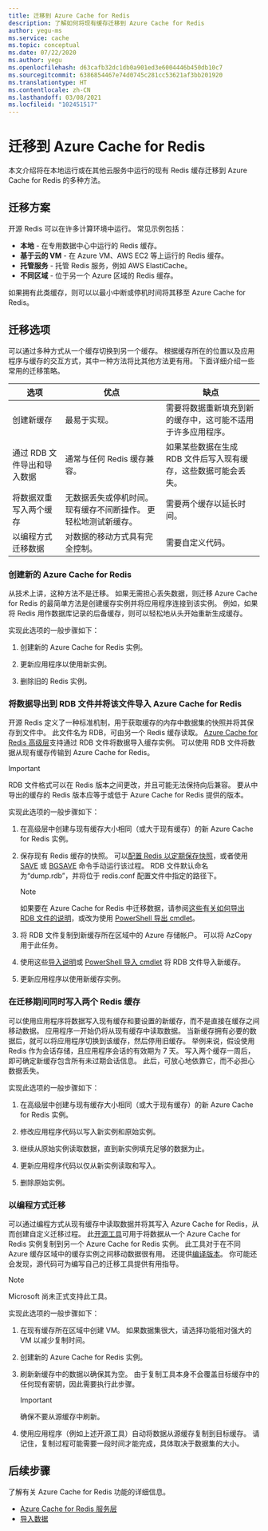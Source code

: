 ```yaml
---
title: 迁移到 Azure Cache for Redis
description: 了解如何将现有缓存迁移到 Azure Cache for Redis
author: yegu-ms
ms.service: cache
ms.topic: conceptual
ms.date: 07/22/2020
ms.author: yegu
ms.openlocfilehash: d63cafb32dc1db0a901ed3e6004446b450db10c7
ms.sourcegitcommit: 6386854467e74d0745c281cc53621af3bb201920
ms.translationtype: HT
ms.contentlocale: zh-CN
ms.lasthandoff: 03/08/2021
ms.locfileid: "102451517"
---
```

# <a name="migrate-to-azure-cache-for-redis"></a>迁移到 Azure Cache for Redis
本文介绍将在本地运行或在其他云服务中运行的现有 Redis 缓存迁移到 Azure Cache for Redis 的多种方法。

## <a name="migration-scenarios"></a>迁移方案
开源 Redis 可以在许多计算环境中运行。 常见示例包括：

- **本地** - 在专用数据中心中运行的 Redis 缓存。
- **基于云的 VM** - 在 Azure VM、AWS EC2 等上运行的 Redis 缓存。
- **托管服务** - 托管 Redis 服务，例如 AWS ElastiCache。
- **不同区域** - 位于另一个 Azure 区域的 Redis 缓存。

如果拥有此类缓存，则可以以最小中断或停机时间将其移至 Azure Cache for Redis。

## <a name="migration-options"></a>迁移选项

可以通过多种方式从一个缓存切换到另一个缓存。 根据缓存所在的位置以及应用程序与缓存的交互方式，其中一种方法将比其他方法更有用。 下面详细介绍一些常用的迁移策略。

   | 选项       | 优点 | 缺点 |
   | ------------ | ---------- | ------------- |
   | 创建新缓存 | 最易于实现。 | 需要将数据重新填充到新的缓存中，这可能不适用于许多应用程序。 |
   | 通过 RDB 文件导出和导入数据 | 通常与任何 Redis 缓存兼容。 | 如果某些数据在生成 RDB 文件后写入现有缓存，这些数据可能会丢失。 | 
   | 将数据双重写入两个缓存 | 无数据丢失或停机时间。 现有缓存不间断操作。 更轻松地测试新缓存。 | 需要两个缓存以延长时间。 | 
   | 以编程方式迁移数据 | 对数据的移动方式具有完全控制。 | 需要自定义代码。 | 

### <a name="create-a-new-azure-cache-for-redis"></a>创建新的 Azure Cache for Redis

从技术上讲，这种方法不是迁移。 如果无需担心丢失数据，则迁移 Azure Cache for Redis 的最简单方法是创建缓存实例并将应用程序连接到该实例。 例如，如果将 Redis 用作数据库记录的后备缓存，则可以轻松地从头开始重新生成缓存。

实现此选项的一般步骤如下：

1. 创建新的 Azure Cache for Redis 实例。

2. 更新应用程序以使用新实例。

3. 删除旧的 Redis 实例。

### <a name="export-data-to-an-rdb-file-and-import-it-into-azure-cache-for-redis"></a>将数据导出到 RDB 文件并将该文件导入 Azure Cache for Redis

开源 Redis 定义了一种标准机制，用于获取缓存的内存中数据集的快照并将其保存到文件中。 此文件名为 RDB，可由另一个 Redis 缓存读取。 [Azure Cache for Redis 高级层](cache-overview.md#service-tiers)支持通过 RDB 文件将数据导入缓存实例。 可以使用 RDB 文件将数据从现有缓存传输到 Azure Cache for Redis。

> [!IMPORTANT]
> RDB 文件格式可以在 Redis 版本之间更改，并且可能无法保持向后兼容。 要从中导出的缓存的 Redis 版本应等于或低于 Azure Cache for Redis 提供的版本。
>

实现此选项的一般步骤如下：

1. 在高级层中创建与现有缓存大小相同（或大于现有缓存）的新 Azure Cache for Redis 实例。

2. 保存现有 Redis 缓存的快照。 可以[配置 Redis 以定期保存快照](https://redis.io/topics/persistence)，或者使用 [SAVE](https://redis.io/commands/save) 或 [BGSAVE](https://redis.io/commands/bgsave) 命令手动运行该过程。 RDB 文件默认命名为“dump.rdb”，并将位于 redis.conf 配置文件中指定的路径下。

    > [!NOTE]
    > 如果要在 Azure Cache for Redis 中迁移数据，请参阅[这些有关如何导出 RDB 文件的说明](cache-how-to-import-export-data.md)，或改为使用 [PowerShell 导出 cmdlet](/powershell/module/azurerm.rediscache/export-azurermrediscache)。
    >

3. 将 RDB 文件复制到新缓存所在区域中的 Azure 存储帐户。 可以将 AzCopy 用于此任务。

4. 使用这些[导入说明](cache-how-to-import-export-data.md)或 [PowerShell 导入 cmdlet](/powershell/module/azurerm.rediscache/import-azurermrediscache) 将 RDB 文件导入新缓存。

5. 更新应用程序以使用新缓存实例。

### <a name="write-to-two-redis-caches-simultaneously-during-migration-period"></a>在迁移期间同时写入两个 Redis 缓存

可以使用应用程序将数据写入现有缓存和要设置的新缓存，而不是直接在缓存之间移动数据。 应用程序一开始仍将从现有缓存中读取数据。 当新缓存拥有必要的数据后，就可以将应用程序切换到该缓存，然后停用旧缓存。 举例来说，假设使用 Redis 作为会话存储，且应用程序会话的有效期为 7 天。 写入两个缓存一周后，即可确定新缓存包含所有未过期会话信息。 此后，可放心地依靠它，而不必担心数据丢失。

实现此选项的一般步骤如下：

1. 在高级层中创建与现有缓存大小相同（或大于现有缓存）的新 Azure Cache for Redis 实例。

2. 修改应用程序代码以写入新实例和原始实例。

3. 继续从原始实例读取数据，直到新实例填充足够的数据为止。

4. 更新应用程序代码以仅从新实例读取和写入。

5. 删除原始实例。

### <a name="migrate-programmatically"></a>以编程方式迁移

可以通过编程方式从现有缓存中读取数据并将其写入 Azure Cache for Redis，从而创建自定义迁移过程。 此[开源工具](https://github.com/deepakverma/redis-copy)可用于将数据从一个 Azure Cache for Redis 实例复制到另一个 Azure Cache for Redis 实例。 此工具对于在不同 Azure 缓存区域中的缓存实例之间移动数据很有用。 还提供[编译版本](https://github.com/deepakverma/redis-copy/releases/download/alpha/Release.zip)。 你可能还会发现，源代码可为编写自己的迁移工具提供有用指导。

> [!NOTE]
> Microsoft 尚未正式支持此工具。 
>

实现此选项的一般步骤如下：

1. 在现有缓存​​所在区域中创建 VM。 如果数据集很大，请选择功能相对强大的 VM 以减少复制时间。

2. 创建新的 Azure Cache for Redis 实例。

3. 刷新新缓存中的数据以确保其为空。 由于复制工具本身不会覆盖目标缓存中的任何现有密钥，因此需要执行此步骤。

    > [!IMPORTANT]
    > 确保不要从源缓存中刷新。
    >

4. 使用应用程序（例如上述开源工具）自动将数据从源缓存复制到目标缓存。 请记住，复制过程可能需要一段时间才能完成，具体取决于数据集的大小。

## <a name="next-steps"></a>后续步骤
了解有关 Azure Cache for Redis 功能的详细信息。

* [Azure Cache for Redis 服务层](cache-overview.md#service-tiers)
* [导入数据](cache-how-to-import-export-data.md#import)